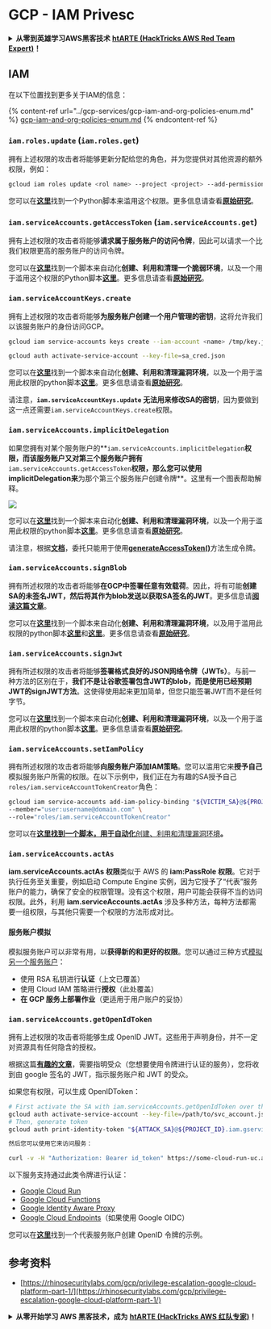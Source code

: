 # GCP - IAM Privesc

<details>

<summary><strong>从零到英雄学习AWS黑客技术</strong> <a href="https://training.hacktricks.xyz/courses/arte"><strong>htARTE (HackTricks AWS Red Team Expert)</strong></a><strong>！</strong></summary>

支持HackTricks的其他方式：

* 如果您想在**HackTricks中看到您的公司广告**或**以PDF格式下载HackTricks**，请查看[**订阅计划**](https://github.com/sponsors/carlospolop)！
* 获取[**官方PEASS & HackTricks商品**](https://peass.creator-spring.com)
* 发现[**PEASS家族**](https://opensea.io/collection/the-peass-family)，我们独家的[**NFTs系列**](https://opensea.io/collection/the-peass-family)
* **加入** 💬 [**Discord群组**](https://discord.gg/hRep4RUj7f) 或 [**telegram群组**](https://t.me/peass) 或在 **Twitter** 🐦 上**关注**我 [**@carlospolopm**](https://twitter.com/carlospolopm)**。**
* **通过向** [**HackTricks**](https://github.com/carlospolop/hacktricks) 和 [**HackTricks Cloud**](https://github.com/carlospolop/hacktricks-cloud) github仓库提交PR来分享您的黑客技巧。

</details>

## IAM

在以下位置找到更多关于IAM的信息：

{% content-ref url="../gcp-services/gcp-iam-and-org-policies-enum.md" %}
[gcp-iam-and-org-policies-enum.md](../gcp-services/gcp-iam-and-org-policies-enum.md)
{% endcontent-ref %}

### `iam.roles.update` (`iam.roles.get`)

拥有上述权限的攻击者将能够更新分配给您的角色，并为您提供对其他资源的额外权限，例如：
```bash
gcloud iam roles update <rol name> --project <project> --add-permissions <permission>
```
您可以在[**这里**](https://github.com/RhinoSecurityLabs/GCP-IAM-Privilege-Escalation/blob/master/ExploitScripts/iam.roles.update.py)找到一个Python脚本来滥用这个权限。更多信息请查看[**原始研究**](https://rhinosecuritylabs.com/gcp/privilege-escalation-google-cloud-platform-part-1/)。

### `iam.serviceAccounts.getAccessToken` (`iam.serviceAccounts.get`)

拥有上述权限的攻击者将能够**请求属于服务账户的访问令牌**，因此可以请求一个比我们权限更高的服务账户的访问令牌。

您可以在[**这里**](https://github.com/carlospolop/gcp_privesc_scripts/blob/main/tests/4-iam.serviceAccounts.getAccessToken.sh)找到一个脚本来自动化**创建、利用和清理一个脆弱环境**，以及一个用于滥用这个权限的Python脚本[**这里**](https://github.com/RhinoSecurityLabs/GCP-IAM-Privilege-Escalation/blob/master/ExploitScripts/iam.serviceAccounts.getAccessToken.py)。更多信息请查看[**原始研究**](https://rhinosecuritylabs.com/gcp/privilege-escalation-google-cloud-platform-part-1/)。

### `iam.serviceAccountKeys.create`

拥有上述权限的攻击者将能够**为服务账户创建一个用户管理的密钥**，这将允许我们以该服务账户的身份访问GCP。
```bash
gcloud iam service-accounts keys create --iam-account <name> /tmp/key.json

gcloud auth activate-service-account --key-file=sa_cred.json
```
您可以在[**这里**](https://github.com/carlospolop/gcp_privesc_scripts/blob/main/tests/3-iam.serviceAccountKeys.create.sh)找到一个脚本来自动化**创建、利用和清理漏洞环境**，以及一个用于滥用此权限的python脚本[**这里**](https://github.com/RhinoSecurityLabs/GCP-IAM-Privilege-Escalation/blob/master/ExploitScripts/iam.serviceAccountKeys.create.py)。更多信息请查看[**原始研究**](https://rhinosecuritylabs.com/gcp/privilege-escalation-google-cloud-platform-part-1/)。

请注意，**`iam.serviceAccountKeys.update` 无法用来修改SA的密钥**，因为要做到这一点还需要`iam.serviceAccountKeys.create`权限。

### `iam.serviceAccounts.implicitDelegation`

如果您拥有对某个服务账户的**`iam.serviceAccounts.implicitDelegation`**权限，而该服务账户又对第三个服务账户拥有**`iam.serviceAccounts.getAccessToken`**权限，那么您可以使用implicitDelegation来**为那个第三个服务账户创建令牌**。这里有一个图表帮助解释。

![](https://rhinosecuritylabs.com/wp-content/uploads/2020/04/image2-500x493.png)

您可以在[**这里**](https://github.com/carlospolop/gcp_privesc_scripts/blob/main/tests/5-iam.serviceAccounts.implicitDelegation.sh)找到一个脚本来自动化**创建、利用和清理漏洞环境**，以及一个用于滥用此权限的python脚本[**这里**](https://github.com/RhinoSecurityLabs/GCP-IAM-Privilege-Escalation/blob/master/ExploitScripts/iam.serviceAccounts.implicitDelegation.py)。更多信息请查看[**原始研究**](https://rhinosecuritylabs.com/gcp/privilege-escalation-google-cloud-platform-part-1/)。

请注意，根据[**文档**](https://cloud.google.com/iam/docs/understanding-service-accounts)，委托只能用于使用[**generateAccessToken()**](https://cloud.google.com/iam/credentials/reference/rest/v1/projects.serviceAccounts/generateAccessToken)方法生成令牌。

### `iam.serviceAccounts.signBlob`

拥有所述权限的攻击者将能够**在GCP中签署任意有效载荷**。因此，将有可能**创建SA的未签名JWT，然后将其作为blob发送以获取SA签名的JWT**。更多信息请[**阅读这篇文章**](https://medium.com/google-cloud/using-serviceaccountactor-iam-role-for-account-impersonation-on-google-cloud-platform-a9e7118480ed)。

您可以在[**这里**](https://github.com/carlospolop/gcp_privesc_scripts/blob/main/tests/6-iam.serviceAccounts.signBlob.sh)找到一个脚本来自动化**创建、利用和清理漏洞环境**，以及用于滥用此权限的python脚本[**这里**](https://github.com/RhinoSecurityLabs/GCP-IAM-Privilege-Escalation/blob/master/ExploitScripts/iam.serviceAccounts.signBlob-accessToken.py)和[**这里**](https://github.com/RhinoSecurityLabs/GCP-IAM-Privilege-Escalation/blob/master/ExploitScripts/iam.serviceAccounts.signBlob-gcsSignedUrl.py)。更多信息请查看[**原始研究**](https://rhinosecuritylabs.com/gcp/privilege-escalation-google-cloud-platform-part-1/)。

### `iam.serviceAccounts.signJwt`

拥有所述权限的攻击者将能够**签署格式良好的JSON网络令牌（JWTs）**。与前一种方法的区别在于，**我们不是让谷歌签署包含JWT的blob，而是使用已经预期JWT的signJWT方法**。这使得使用起来更加简单，但您只能签署JWT而不是任何字节。

您可以在[**这里**](https://github.com/carlospolop/gcp_privesc_scripts/blob/main/tests/7-iam.serviceAccounts.signJWT.sh)找到一个脚本来自动化**创建、利用和清理漏洞环境**，以及一个用于滥用此权限的python脚本[**这里**](https://github.com/RhinoSecurityLabs/GCP-IAM-Privilege-Escalation/blob/master/ExploitScripts/iam.serviceAccounts.signJWT.py)。更多信息请查看[**原始研究**](https://rhinosecuritylabs.com/gcp/privilege-escalation-google-cloud-platform-part-1/)。

### `iam.serviceAccounts.setIamPolicy` <a href="#iam.serviceaccounts.setiampolicy" id="iam.serviceaccounts.setiampolicy"></a>

拥有所述权限的攻击者将能够**向服务账户添加IAM策略**。您可以滥用它来**授予自己**模拟服务账户所需的权限。在以下示例中，我们正在为有趣的SA授予自己`roles/iam.serviceAccountTokenCreator`角色：
```bash
gcloud iam service-accounts add-iam-policy-binding "${VICTIM_SA}@${PROJECT_ID}.iam.gserviceaccount.com" \
--member="user:username@domain.com" \
--role="roles/iam.serviceAccountTokenCreator"
```
您可以在[**这里找到一个脚本，用于自动化**创建、利用和清理漏洞环境](https://github.com/carlospolop/gcp_privesc_scripts/blob/main/tests/d-iam.serviceAccounts.setIamPolicy.sh)**。**

### `iam.serviceAccounts.actAs`

**iam.serviceAccounts.actAs 权限**类似于 AWS 的 **iam:PassRole 权限**。它对于执行任务至关重要，例如启动 Compute Engine 实例，因为它授予了“代表”服务账户的能力，确保了安全的权限管理。没有这个权限，用户可能会获得不当的访问权限。此外，利用 **iam.serviceAccounts.actAs** 涉及多种方法，每种方法都需要一组权限，与其他只需要一个权限的方法形成对比。

#### 服务账户模拟 <a href="#service-account-impersonation" id="service-account-impersonation"></a>

模拟服务账户可以非常有用，以**获得新的和更好的权限**。您可以通过三种方式[模拟另一个服务账户](https://cloud.google.com/iam/docs/understanding-service-accounts#impersonating_a_service_account)：

* 使用 RSA 私钥进行**认证**（上文已覆盖）
* 使用 Cloud IAM 策略进行**授权**（此处覆盖）
* **在 GCP 服务上部署作业**（更适用于用户账户的妥协）

### `iam.serviceAccounts.getOpenIdToken`

拥有上述权限的攻击者将能够生成 OpenID JWT。这些用于声明身份，并不一定对资源具有任何隐含的授权。

根据这篇[**有趣的文章**](https://medium.com/google-cloud/authenticating-using-google-openid-connect-tokens-e7675051213b)，需要指明受众（您想要使用令牌进行认证的服务），您将收到由 google 签名的 JWT，指示服务账户和 JWT 的受众。

如果您有权限，可以生成 OpenIDToken：
```bash
# First activate the SA with iam.serviceAccounts.getOpenIdToken over the other SA
gcloud auth activate-service-account --key-file=/path/to/svc_account.json
# Then, generate token
gcloud auth print-identity-token "${ATTACK_SA}@${PROJECT_ID}.iam.gserviceaccount.com" --audiences=https://example.com
```
```markdown
然后您可以使用它来访问服务：
```
```bash
curl -v -H "Authorization: Bearer id_token" https://some-cloud-run-uc.a.run.app
```
以下服务支持通过此类令牌进行认证：

* [Google Cloud Run](https://cloud.google.com/run/)
* [Google Cloud Functions](https://cloud.google.com/functions/docs/)
* [Google Identity Aware Proxy](https://cloud.google.com/iap/docs/authentication-howto)
* [Google Cloud Endpoints](https://cloud.google.com/endpoints/docs/openapi/authenticating-users-google-id)（如果使用 Google OIDC）

您可以在[**这里**](https://github.com/carlospolop-forks/GCP-IAM-Privilege-Escalation/blob/master/ExploitScripts/iam.serviceAccounts.getOpenIdToken.py)找到一个代表服务账户创建 OpenID 令牌的示例。

## 参考资料

* [https://rhinosecuritylabs.com/gcp/privilege-escalation-google-cloud-platform-part-1/](https://rhinosecuritylabs.com/gcp/privilege-escalation-google-cloud-platform-part-1/)

<details>

<summary><strong>从零开始学习 AWS 黑客技术，成为</strong> <a href="https://training.hacktricks.xyz/courses/arte"><strong>htARTE (HackTricks AWS 红队专家)</strong></a><strong>！</strong></summary>

其他支持 HackTricks 的方式：

* 如果您想在 HackTricks 中看到您的**公司广告**或**下载 HackTricks 的 PDF 版本**，请查看[**订阅计划**](https://github.com/sponsors/carlospolop)！
* 获取[**官方 PEASS & HackTricks 商品**](https://peass.creator-spring.com)
* 发现[**PEASS 家族**](https://opensea.io/collection/the-peass-family)，我们独家的[**NFT 集合**](https://opensea.io/collection/the-peass-family)
* **加入** 💬 [**Discord 群组**](https://discord.gg/hRep4RUj7f) 或 [**telegram 群组**](https://t.me/peass) 或在 **Twitter** 🐦 上**关注**我 [**@carlospolopm**](https://twitter.com/carlospolopm)**。**
* **通过向** [**HackTricks**](https://github.com/carlospolop/hacktricks) 和 [**HackTricks Cloud**](https://github.com/carlospolop/hacktricks-cloud) github 仓库提交 PR 来**分享您的黑客技巧。

</details>
